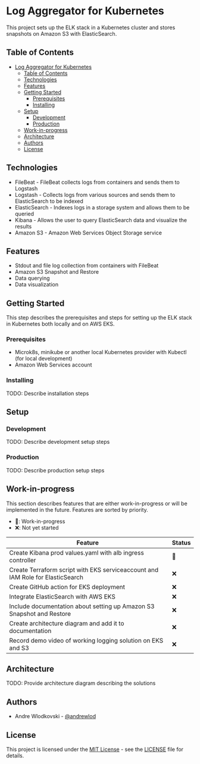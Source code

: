 # Log Aggregator for Kubernetes
This project sets up the ELK stack in a Kubernetes cluster and stores snapshots on Amazon S3 with ElasticSearch.

## Table of Contents
- [Log Aggregator for Kubernetes](#log-aggregator-for-kubernetes)
  - [Table of Contents](#table-of-contents)
  - [Technologies](#technologies)
  - [Features](#features)
  - [Getting Started](#getting-started)
    - [Prerequisites](#prerequisites)
    - [Installing](#installing)
  - [Setup](#setup)
    - [Development](#development)
    - [Production](#production)
  - [Work-in-progress](#work-in-progress)
  - [Architecture](#architecture)
  - [Authors](#authors)
  - [License](#license)

## Technologies
- FileBeat - FileBeat collects logs from containers and sends them to Logstash
- Logstash - Collects logs from various sources and sends them to ElasticSearch to be indexed
- ElasticSearch - Indexes logs in a storage system and allows them to be queried
- Kibana - Allows the user to query ElasticSearch data and visualize the results
- Amazon S3 - Amazon Web Services Object Storage service

## Features
- Stdout and file log collection from containers with FileBeat
- Amazon S3 Snapshot and Restore
- Data querying
- Data visualization

## Getting Started
This step describes the prerequisites and steps for setting up the ELK stack in Kubernetes both locally and on AWS EKS.

### Prerequisites
- Microk8s, minikube or another local Kubernetes provider with Kubectl (for local development)
- Amazon Web Services account

### Installing
TODO: Describe installation steps

## Setup
### Development
TODO: Describe development setup steps

### Production
TODO: Describe production setup steps

## Work-in-progress
This section describes features that are either work-in-progress or will be implemented in the future. Features are sorted by priority.

- 🚧: Work-in-progress
- ❌: Not yet started

| Feature | Status |
|---------|--------|
| Create Kibana prod values.yaml with alb ingress controller | 🚧 |
| Create Terraform script with EKS serviceaccount and IAM Role for ElasticSearch | ❌ |
| Create GitHub action for EKS deployment | ❌ |
| Integrate ElasticSearch with AWS EKS | ❌ |
| Include documentation about setting up Amazon S3 Snapshot and Restore | ❌ |
| Create architecture diagram and add it to documentation | ❌ |
| Record demo video of working logging solution on EKS and S3 | ❌ |

## Architecture
TODO: Provide architecture diagram describing the solutions

## Authors
- Andre Wlodkovski - [@andrewlod](https://github.com/andrewlod)

## License
This project is licensed under the [MIT License](https://opensource.org/license/mit) - see the [LICENSE](LICENSE) file for details.